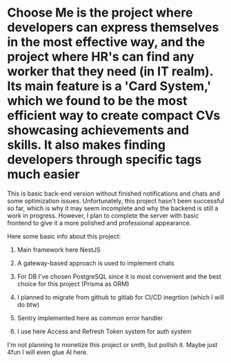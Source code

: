 # Choose Me is the project where developers can express themselves in the most effective way, and the project where HR's can find any worker that they need (in IT realm). Its main feature is a 'Card System,' which we found to be the most efficient way to create compact CVs showcasing achievements and skills. It also makes finding developers through specific tags much easier

This is basic back-end version without finished notifications and chats and some optimization issues. Unfortunately, this project hasn't been successful so far, which is why it may seem incomplete and why the backend is still a work in progress. However, I plan to complete the server with basic frontend to give it a more polished and professional appearance.

Here some basic info about this project:

1. Main framework here NestJS

2. A gateway-based approach is used to implement chats

3. For DB I've chosen PostgreSQL since it is most convenient and the best choice for this project (Prisma as ORM)

4. I planned to migrate from github to gitlab for CI/CD inegrtion (which I will do btw)

5. Sentry implemented here as common error handler

6. I use here Access and Refresh Token system for auth system

I'm not planning to monetize this project or smth, but pollish it. Maybe just 4fun I will even glue AI here.
